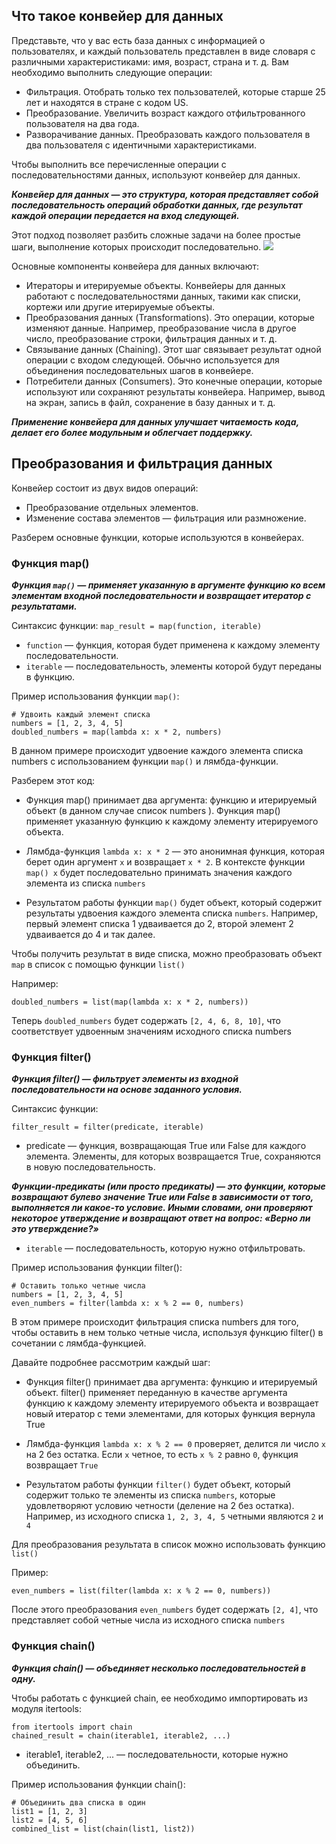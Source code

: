 ## Что такое конвейер для данных

Представьте, что у вас есть база данных с информацией о пользователях, и каждый пользователь представлен 
в виде словаря с различными характеристиками: имя, возраст, страна и т. д. 
Вам необходимо выполнить следующие операции:

- Фильтрация. Отобрать только тех пользователей, которые старше 25 лет и находятся в стране с кодом US.
- Преобразование. Увеличить возраст каждого отфильтрованного пользователя на два года.
- Разворачивание данных. Преобразовать каждого пользователя в два пользователя 
  с идентичными характеристиками.

Чтобы выполнить все перечисленные операции с последовательностями данных, используют конвейер для данных.

***Конвейер для данных — это структура, которая представляет собой последовательность операций обработки 
данных, где результат каждой операции передается на вход следующей.***

Этот подход позволяет разбить сложные задачи на более простые шаги, выполнение которых происходит 
последовательно.
![](https://cdn-user36618.skyeng.ru/skyconvert/unsafe/fit-in/684x/https://cdn-user12724.skyeng.ru/image/e152fbc2c4fcf6630eeae54414f5b804.png)

Основные компоненты конвейера для данных включают:

    
- Итераторы и итерируемые объекты. Конвейеры для данных работают с последовательностями данных, 
  такими как списки, кортежи или другие итерируемые объекты.
- Преобразования данных (Transformations). Это операции, которые изменяют данные. 
  Например, преобразование числа в другое число, преобразование строки, фильтрация данных и т. д.
- Связывание данных (Chaining). Этот шаг связывает результат одной операции с входом следующей. 
  Обычно используется для объединения последовательных шагов в конвейере.
- Потребители данных (Consumers). Это конечные операции, которые используют или сохраняют результаты 
  конвейера. Например, вывод на экран, запись в файл, сохранение в базу данных и т. д.

***Применение конвейера для данных улучшает читаемость кода, делает его более модульным и облегчает поддержку.***

## Преобразования и фильтрация данных
Конвейер состоит из двух видов операций:

- Преобразование отдельных элементов.
- Изменение состава элементов — фильтрация или размножение.

Разберем основные функции, которые используются в конвейерах.

### Функция map()
***Функция `map()` — применяет указанную в аргументе функцию ко всем элементам входной последовательности и 
возвращает итератор с результатами.***

Синтаксис функции:
`map_result = map(function, iterable)`
- `function` — функция, которая будет применена к каждому элементу последовательности.
- `iterable` — последовательность, элементы которой будут переданы в функцию.

Пример использования функции `map()`:

    # Удвоить каждый элемент списка
    numbers = [1, 2, 3, 4, 5]
    doubled_numbers = map(lambda x: x * 2, numbers)

В данном примере происходит удвоение каждого элемента списка numbers с использованием функции
`map()` и лямбда-функции.

Разберем этот код:

- Функция map() принимает два аргумента: функцию и итерируемый объект 
(в данном случае список numbers ). Функция map()
применяет указанную функцию к каждому элементу итерируемого объекта.

- Лямбда-функция `lambda x: x * 2` — это анонимная функция, которая берет один аргумент
`x` и возвращает `x * 2`. В контексте функции `map() x`
будет последовательно принимать значения каждого элемента из списка `numbers`

- Результатом работы функции `map()` будет объект, который содержит результаты удвоения 
каждого элемента списка `numbers`. Например, первый элемент списка 1 удваивается до 2, 
второй элемент 2 удваивается до 4 и так далее.

Чтобы получить результат в виде списка, можно преобразовать объект `map` в список с помощью функции `list()`

Например:

`doubled_numbers = list(map(lambda x: x * 2, numbers))`

Теперь `doubled_numbers` будет содержать `[2, 4, 6, 8, 10]`, что соответствует удвоенным значениям 
исходного списка numbers

### Функция filter()
***Функция filter() — фильтрует элементы из входной последовательности на основе заданного условия.***

Синтаксис функции:

`filter_result = filter(predicate, iterable)`

- predicate — функция, возвращающая True или False
для каждого элемента. Элементы, для которых возвращается
True, сохраняются в новую последовательность.

***Функции-предикаты (или просто предикаты) — это функции, которые возвращают булево значение
True или False в зависимости от того, выполняется ли какое-то условие. Иными словами, 
они проверяют некоторое утверждение и возвращают ответ на вопрос: «Верно ли это утверждение?»***

- `iterable` — последовательность, которую нужно отфильтровать.

Пример использования функции filter():

    # Оставить только четные числа
    numbers = [1, 2, 3, 4, 5]
    even_numbers = filter(lambda x: x % 2 == 0, numbers)
В этом примере происходит фильтрация списка numbers для того, чтобы оставить в нем только четные числа, 
используя функцию filter() в сочетании с лямбда-функцией.

Давайте подробнее рассмотрим каждый шаг:
- Функция filter() принимает два аргумента: функцию и итерируемый объект.
filter() применяет переданную в качестве аргумента функцию к каждому элементу итерируемого 
объекта и возвращает новый итератор с теми элементами, для которых функция вернула True

- Лямбда-функция `lambda x: x % 2 == 0` проверяет, делится ли число `x` на 2 без остатка. 
Если `x` четное, то есть `x % 2` равно `0`, функция возвращает `True`

- Результатом работы функции `filter()` будет объект, который содержит только те элементы из списка
`numbers`, которые удовлетворяют условию четности (деление на 2 без остатка). 
Например, из исходного списка `1, 2, 3, 4, 5` четными являются `2` и `4`

Для преобразования результата в список можно использовать функцию `list()`

Пример:

`even_numbers = list(filter(lambda x: x % 2 == 0, numbers))`

После этого преобразования `even_numbers` будет содержать `[2, 4]`, 
что представляет собой четные числа из исходного списка `numbers`

### Функция chain()

***Функция chain() — объединяет несколько последовательностей в одну.***

Чтобы работать с функцией chain, ее необходимо импортировать из модуля itertools:

    from itertools import chain
    chained_result = chain(iterable1, iterable2, ...)

- iterable1, iterable2, ...
— последовательности, которые нужно объединить.

Пример использования функции chain():

    # Объединить два списка в один
    list1 = [1, 2, 3]
    list2 = [4, 5, 6]
    combined_list = list(chain(list1, list2))












